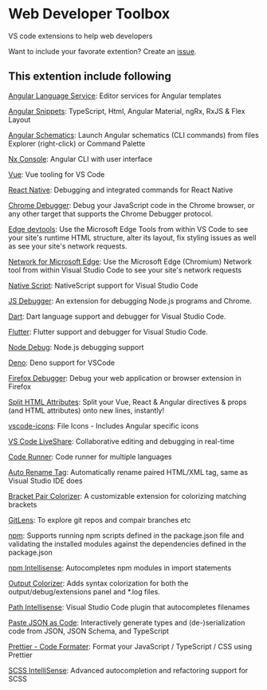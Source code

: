# Web Developer Toolbox
VS code extensions to help web developers 

Want to include your favorate extention? Create an [issue](https://github.com/ravioshankar/webdeveloper-toolbox/issues).

## This extention include following

[Angular Language Service](https://marketplace.visualstudio.com/items?itemName=Angular.ng-template): Editor services for Angular templates

[Angular Snippets](https://marketplace.visualstudio.com/items?itemName=johnpapa.Angular2): TypeScript, Html, Angular Material, ngRx, RxJS & Flex Layout

[Angular Schematics](https://marketplace.visualstudio.com/items?itemName=cyrilletuzi.angular-schematics): Launch Angular schematics (CLI commands) from files Explorer (right-click) or Command Palette

[Nx Console](https://marketplace.visualstudio.com/items?itemName=nrwl.angular-console): Angular CLI with user interface 

[Vue](https://marketplace.visualstudio.com/items?itemName=octref.vetur): Vue tooling for VS Code

[React Native](https://marketplace.visualstudio.com/items?itemName=msjsdiag.vscode-react-native): Debugging and integrated commands for React Native

[Chrome Debugger](https://marketplace.visualstudio.com/items?itemName=msjsdiag.debugger-for-chrome): Debug your JavaScript code in the Chrome browser, or any other target that supports the Chrome Debugger protocol.

[Edge devtools](https://marketplace.visualstudio.com/items?itemName=ms-edgedevtools.vscode-edge-devtools): Use the Microsoft Edge Tools from within VS Code to see your site's runtime HTML structure, alter its layout, fix styling issues as well as see your site's network requests.

[Network for Microsoft Edge](https://marketplace.visualstudio.com/items?itemName=ms-edgedevtools.network-edge-devtools): Use the Microsoft Edge (Chromium) Network tool from within Visual Studio Code to see your site's network requests

[Native Script](https://marketplace.visualstudio.com/items?itemName=NativeScript.nativescript): NativeScript support for Visual Studio Code

[JS Debugger](https://marketplace.visualstudio.com/items?itemName=ms-vscode.js-debug): An extension for debugging Node.js programs and Chrome.

[Dart](https://marketplace.visualstudio.com/items?itemName=Dart-Code.dart-code): Dart language support and debugger for Visual Studio Code.

[Flutter](https://marketplace.visualstudio.com/items?itemName=Dart-Code.flutter): Flutter support and debugger for Visual Studio Code.

[Node Debug](https://marketplace.visualstudio.com/items?itemName=ms-vscode.node-debug2): Node.js debugging support

[Deno](https://marketplace.visualstudio.com/items?itemName=denoland.vscode-deno): Deno support for VSCode

[Firefox Debugger](https://marketplace.visualstudio.com/items?itemName=firefox-devtools.vscode-firefox-debug): Debug your web application or browser extension in Firefox

[Split HTML Attributes](https://marketplace.visualstudio.com/items?itemName=dannyconnell.split-html-attributes): Split your Vue, React & Angular directives & props (and HTML attributes) onto new lines, instantly!

[vscode-icons](https://marketplace.visualstudio.com/items?itemName=robertohuertasm.vscode-icons): File Icons - Includes Angular specific icons

[VS Code LiveShare](https://marketplace.visualstudio.com/items?itemName=MS-vsliveshare.vsliveshare): Collaborative editing and debugging in real-time

[Code Runner](https://marketplace.visualstudio.com/items?itemName=formulahendry.code-runner): Code runner for multiple languages

[Auto Rename Tag](https://marketplace.visualstudio.com/items?itemName=formulahendry.auto-rename-tag): Automatically rename paired HTML/XML tag, same as Visual Studio IDE does


[Bracket Pair Colorizer](https://marketplace.visualstudio.com/items?itemName=CoenraadS.bracket-pair-colorizer): A customizable extension for colorizing matching brackets

[GitLens](https://marketplace.visualstudio.com/items?itemName=eamodio.gitlens): To explore git repos and compair branches etc

[npm](https://marketplace.visualstudio.com/items?itemName=eg2.vscode-npm-script): Supports running npm scripts defined in the package.json file and validating the installed modules against the dependencies defined in the package.json

[npm Intellisense](https://marketplace.visualstudio.com/items?itemName=christian-kohler.npm-intellisense): Autocompletes npm modules in import statements

[Output Colorizer](https://marketplace.visualstudio.com/items?itemName=IBM.output-colorizer): Adds syntax colorization for both the output/debug/extensions panel and *.log files.

[Path Intellisense](https://marketplace.visualstudio.com/items?itemName=christian-kohler.path-intellisense): Visual Studio Code plugin that autocompletes filenames

[Paste JSON as Code](https://marketplace.visualstudio.com/items?itemName=quicktype.quicktype): Interactively generate types and (de-)serialization code from JSON, JSON Schema, and TypeScript

[Prettier - Code Formater](https://marketplace.visualstudio.com/items?itemName=esbenp.prettier-vscode): Format your JavaScript / TypeScript / CSS using Prettier

[SCSS IntelliSense](https://marketplace.visualstudio.com/items?itemName=mrmlnc.vscode-scss): Advanced autocompletion and refactoring support for SCSS

